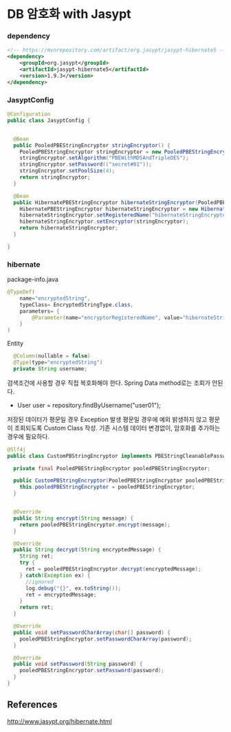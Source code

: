DB 암호화 with Jasypt
=========================


### dependency

```xml
<!-- https://mvnrepository.com/artifact/org.jasypt/jasypt-hibernate5 -->
<dependency>
    <groupId>org.jasypt</groupId>
    <artifactId>jasypt-hibernate5</artifactId>
    <version>1.9.3</version>
</dependency>
```

### JasyptConfig
```java
@Configuration
public class JasyptConfig {


  @Bean
  public PooledPBEStringEncryptor stringEncryptor() {
    PooledPBEStringEncryptor stringEncryptor = new PooledPBEStringEncryptor();
    stringEncryptor.setAlgorithm("PBEWithMD5AndTripleDES");
    stringEncryptor.setPassword(("secret#01"));
    stringEncryptor.setPoolSize(4);
    return stringEncryptor;
  }

  @Bean
  public HibernatePBEStringEncryptor hibernateStringEncryptor(PooledPBEStringEncryptor stringEncryptor) {
    HibernatePBEStringEncryptor hibernateStringEncryptor = new HibernatePBEStringEncryptor();
    hibernateStringEncryptor.setRegisteredName("hibernateStringEncryptor");
    hibernateStringEncryptor.setEncryptor(stringEncryptor);
    return hibernateStringEncryptor;
  }

}
```

### hibernate
package-info.java
```java
@TypeDef(
    name="encryptedString",
    typeClass= EncryptedStringType.class,
    parameters= {
        @Parameter(name="encryptorRegisteredName", value="hibernateStringEncryptor")
    }
)
```

Entity
```java
  @Column(nullable = false)
  @Type(type="encryptedString")
  private String username;
```

검색조건에 사용할 경우 직접 복호화해야 한다. Spring Data method로는 조회가 안된다.  
  - User user = repository.findByUsername("user01");


저장된 데이터가 평문일 경우 Exception 발생
평문일 경우에 예외 밝생하지 않고 평문이 조회되도록 Custom Class 작성.
기존 시스템 데이터 변경없이, 암호화를 추가하는 경우에 필요하다.
```java
@Slf4j
public class CustomPBStringEncryptor implements PBEStringCleanablePasswordEncryptor {

  private final PooledPBEStringEncryptor pooledPBEStringEncryptor;

  public CustomPBStringEncryptor(PooledPBEStringEncryptor pooledPBEStringEncryptor) {
    this.pooledPBEStringEncryptor = pooledPBEStringEncryptor;
  }


  @Override
  public String encrypt(String message) {
    return pooledPBEStringEncryptor.encrypt(message);
  }

  @Override
  public String decrypt(String encryptedMessage) {
    String ret;
    try {
      ret = pooledPBEStringEncryptor.decrypt(encryptedMessage);
    } catch(Exception ex) {
      //ignored
      log.debug("{}", ex.toString());
      ret = encryptedMessage;
    }
    return ret;
  }

  @Override
  public void setPasswordCharArray(char[] password) {
    pooledPBEStringEncryptor.setPasswordCharArray(password);
  }

  @Override
  public void setPassword(String password) {
    pooledPBEStringEncryptor.setPassword(password);
  }
}

```


## References
http://www.jasypt.org/hibernate.html

